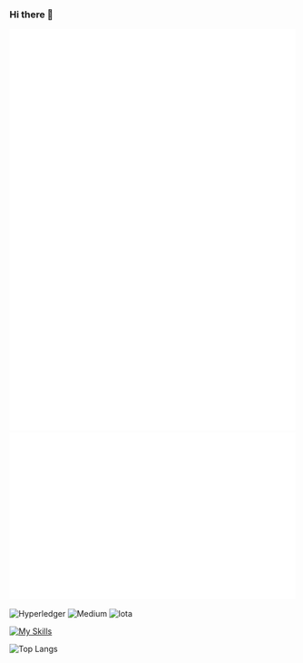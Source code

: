 ### Hi there 👋
[![Metrics](https://raw.githubusercontent.com/william1209/william1209/main/github-metrics.svg)](/github-metrics.svg)
![Metrics](/metrics.plugin.habits.charts.svg)
<!--
badges
-->
![Hyperledger](https://img.shields.io/badge/hyperledger-2F3134?style=for-the-badge&logo=hyperledger&logoColor=white)
![Medium](https://img.shields.io/badge/Medium-12100E?style=for-the-badge&logo=medium&logoColor=white)
![Iota](https://img.shields.io/badge/iota-29334C?style=for-the-badge&logo=iota&logoColor=white)

<!--
icons, change i=XXX
-->
[![My Skills](https://skillicons.dev/icons?i=python,cpp,c,js,rust,bash)](https://skillicons.dev)

<!--
[![Anurag's GitHub stats](https://github-readme-stats.vercel.app/api?username=william1209&hide=stars,contribs&show_icon=true)](https://github.com/anuraghazra/github-readme-stats)
-->
![Top Langs](https://github-readme-stats.vercel.app/api/top-langs/?username=william1209&layout=compact)




<!--
**william1209/william1209** is a ✨ _special_ ✨ repository because its `README.md` (this file) appears on your GitHub profile.

Here are some ideas to get you started:

- 🔭 I’m currently working on ...
- 🌱 I’m currently learning ...
- 👯 I’m looking to collaborate on ...
- 🤔 I’m looking for help with ...
- 💬 Ask me about ...
- 📫 How to reach me: ...
- 😄 Pronouns: ...
- ⚡ Fun fact: ...
-->
